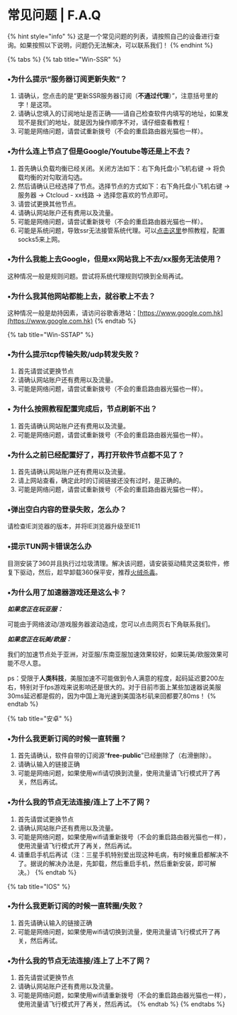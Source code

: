# 常见问题 \| F.A.Q

{% hint style="info" %}
这是一个常见问题的列表，请按照自己的设备进行查询。如果按照以下说明，问题仍无法解决，可以联系我们！
{% endhint %}

{% tabs %}
{% tab title="Win-SSR" %}
### •为什么提示“服务器订阅更新失败”？

1. 请确认，您点击的是“更新SSR服务器订阅（**不通过代理**）”，注意括号里的字！是这项。
2. 请确认您填入的订阅地址是否正确——请自己检查软件内填写的地址，如果发现不是我们的地址，就是因为操作顺序不对，请仔细查看教程！
3. 可能是网络问题，请尝试重新拨号（不会的重启路由器光猫也一样）。

### •为什么连上节点了但是Google/Youtube等还是上不去？

1. 首先确认负载均衡已经关闭。关闭方法如下：右下角托盘小飞机右键 → 将负载均衡的对勾取消勾选。
2. 然后请确认已经选择了节点。选择节点的方式如下：右下角托盘小飞机右键 → 服务器 → Ctcloud - xx线路 → 选择您喜欢的节点即可。
3. 请尝试更换其他节点。
4. 请确认网站账户还有费用以及流量。
5. 可能是网络问题，请尝试重新拨号（不会的重启路由器光猫也一样）。
6. 可能是系统问题，导致ssr无法接管系统代理。可以[点击这里](/win-socks5)参照教程，配置socks5来上网。

### •为什么我能上去Google，但是xx网站我上不去/xx服务无法使用？

这种情况一般是规则问题。尝试将系统代理规则切换到全局再试。

### •为什么我其他网站都能上去，就谷歌上不去？

这种情况一般是劫持因素，请访问谷歌香港站：[https://www.google.com.hk](https://www.google.com.hk)
{% endtab %}

{% tab title="Win-SSTAP" %}
### •为什么提示tcp传输失败/udp转发失败？

1. 首先请尝试更换节点
2. 请确认网站账户还有费用以及流量。
3. 可能是网络问题，请尝试重新拨号（不会的重启路由器光猫也一样）。

### • 为什么按照教程配置完成后，节点刷新不出？

1. 首先请确认网站账户还有费用以及流量。
2. 可能是网络问题，请尝试重新拨号（不会的重启路由器光猫也一样）。

### •为什么之前已经配置好了，再打开软件节点都不见了？

1. 首先请确认网站账户还有费用以及流量。
2. 请上网站查看，确定此时的订阅链接还没有过时，是正确的。
3. 可能是网络问题，请尝试重新拨号（不会的重启路由器光猫也一样）。

### •弹出空白内容的登录失败，怎么办？

请检查IE浏览器的版本，并将IE浏览器升级至IE11

### •提示TUN网卡错误怎么办

目测安装了360并且执行过垃圾清理。解决该问题，请安装驱动精灵这类软件，修复下驱动，然后，趁早卸载360保平安，推荐[火绒杀毒](https://www.huorong.cn)。

### •为什么用了加速器游戏还是这么卡？

_**如果您正在玩亚服：**_

可能由于网络波动/游戏服务器波动造成，您可以点击网页右下角联系我们。

_**如果您正在玩美/欧服：**_

我们的加速节点处于亚洲，对亚服/东南亚服加速效果较好，如果玩美/欧服效果可能不尽人意。

ps：受限于**人类科技**，美服加速不可能做到令人满意的程度，起码延迟要200左右，特别对于fps游戏来说影响还是很大的。对于目前市面上某些加速器说美服30ms延迟都是假的，因为中国上海光速到美国洛杉矶来回都要7,80ms！
{% endtab %}

{% tab title="安卓" %}
### •为什么我更新订阅的时候一直转圈？

1. 首先请确认，软件自带的订阅源“**free-public**”已经删除了（右滑删除）。
2. 请确认输入的链接正确
3. 可能是网络问题，如果使用wifi请切换到流量，使用流量请飞行模式开了再关，然后再试。

### •为什么我的节点无法连接/连上了上不了网？

1. 首先请尝试更换节点
2. 请确认网站账户还有费用以及流量。
3. 可能是网络问题，如果使用wifi请重新拨号（不会的重启路由器光猫也一样），使用流量请飞行模式开了再关，然后再试。
4. 请重启手机后再试（注：三星手机特别爱出现这种毛病，有时候重启都解决不了。据说的解决办法是，先卸载，然后重启手机，然后重新安装，即可解决。）
{% endtab %}

{% tab title="IOS" %}
### •为什么我更新订阅的时候一直转圈/失败？

1. 首先请确认输入的链接正确
2. 可能是网络问题，如果使用wifi请切换到流量，使用流量请飞行模式开了再关，然后再试。

### •为什么我的节点无法连接/连上了上不了网？

1. 首先请尝试更换节点
2. 请确认网站账户还有费用以及流量。
3. 可能是网络问题，如果使用wifi请重新拨号（不会的重启路由器光猫也一样），使用流量请飞行模式开了再关，然后再试。
{% endtab %}
{% endtabs %}

#### 

